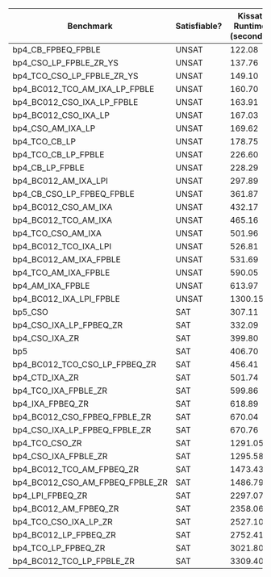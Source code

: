 | Benchmark | Satisfiable? | Kissat Runtime (seconds) |
| --- | --- | --- |
| bp4_CB_FPBEQ_FPBLE | UNSAT | 122.08 |
| bp4_CSO_LP_FPBLE_ZR_YS | UNSAT | 137.76 |
| bp4_TCO_CSO_LP_FPBLE_ZR_YS | UNSAT | 149.10 |
| bp4_BC012_TCO_AM_IXA_LP_FPBLE | UNSAT | 160.70 |
| bp4_BC012_CSO_IXA_LP_FPBLE | UNSAT | 163.91 |
| bp4_BC012_CSO_IXA_LP | UNSAT | 167.03 |
| bp4_CSO_AM_IXA_LP | UNSAT | 169.62 |
| bp4_TCO_CB_LP | UNSAT | 178.75 |
| bp4_TCO_CB_LP_FPBLE | UNSAT | 226.60 |
| bp4_CB_LP_FPBLE | UNSAT | 228.29 |
| bp4_BC012_AM_IXA_LPI | UNSAT | 297.89 |
| bp4_CB_CSO_LP_FPBEQ_FPBLE | UNSAT | 361.87 |
| bp4_BC012_CSO_AM_IXA | UNSAT | 432.17 |
| bp4_BC012_TCO_AM_IXA | UNSAT | 465.16 |
| bp4_TCO_CSO_AM_IXA | UNSAT | 501.96 |
| bp4_BC012_TCO_IXA_LPI | UNSAT | 526.81 |
| bp4_BC012_AM_IXA_FPBLE | UNSAT | 531.69 |
| bp4_TCO_AM_IXA_FPBLE | UNSAT | 590.05 |
| bp4_AM_IXA_FPBLE | UNSAT | 613.97 |
| bp4_BC012_IXA_LPI_FPBLE | UNSAT | 1300.15 |
| bp5_CSO | SAT | 307.11 |
| bp4_CSO_IXA_LP_FPBEQ_ZR | SAT | 332.09 |
| bp4_CSO_IXA_ZR | SAT | 399.80 |
| bp5 | SAT | 406.70 |
| bp4_BC012_TCO_CSO_LP_FPBEQ_ZR | SAT | 456.41 |
| bp4_CTD_IXA_ZR | SAT | 501.74 |
| bp4_TCO_IXA_FPBLE_ZR | SAT | 599.86 |
| bp4_IXA_FPBEQ_ZR | SAT | 618.89 |
| bp4_BC012_CSO_FPBEQ_FPBLE_ZR | SAT | 670.04 |
| bp4_CSO_IXA_LP_FPBEQ_FPBLE_ZR | SAT | 670.76 |
| bp4_TCO_CSO_ZR | SAT | 1291.05 |
| bp4_CSO_IXA_FPBLE_ZR | SAT | 1295.58 |
| bp4_BC012_TCO_AM_FPBEQ_ZR | SAT | 1473.43 |
| bp4_BC012_CSO_AM_FPBEQ_FPBLE_ZR | SAT | 1486.79 |
| bp4_LPI_FPBEQ_ZR | SAT | 2297.07 |
| bp4_BC012_AM_FPBEQ_ZR | SAT | 2358.06 |
| bp4_TCO_CSO_IXA_LP_ZR | SAT | 2527.10 |
| bp4_BC012_LP_FPBEQ_ZR | SAT | 2752.41 |
| bp4_TCO_LP_FPBEQ_ZR | SAT | 3021.80 |
| bp4_BC012_TCO_LP_FPBLE_ZR | SAT | 3309.40 |

